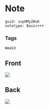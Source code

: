 # Note
```
guid: svpOMyZ#uK
notetype: Basic+++
```

### Tags
```
Week3
```

## Front
<img src="paste-ba3ee7cd0bb05f31b1cde1ac6b3e99eda2a90771.jpg">

## Back
<img src="paste-f126378a1a1c082f2c7f41c96e6aea1862b41173.jpg">

